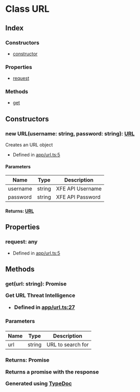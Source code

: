 # Class URL


## Index

### Constructors
* [constructor](_app_url_.url.md#constructor)

### Properties
* [request](_app_url_.url.md#request)

### Methods
* [get](_app_url_.url.md#get)

## Constructors

### new URL(username: string, password: string): [URL](_app_url_.url.md)
Creates an URL object  
* Defined in [app/url.ts:5](https://github.com/ibm-xforce/xfe-node/blob/master/app/url.ts#L5)


#### Parameters

| Name | Type | Description |
| ---- | ---- | ---- |
| username | string| XFE API Username |
| password | string| XFE API Password |

#### Returns: [URL](_app_url_.url.md)

## Properties

### request: any

* Defined in [app/url.ts:5](https://github.com/ibm-xforce/xfe-node/blob/master/app/url.ts#L5)


## Methods

### get(url: string): Promise<Object>
Get URL Threat Intelligence  
* Defined in [app/url.ts:27](https://github.com/ibm-xforce/xfe-node/blob/master/app/url.ts#L27)


#### Parameters

| Name | Type | Description |
| ---- | ---- | ---- |
| url | string| URL to search for |

#### Returns: Promise<Object>
Returns a promise with the response



Generated using [TypeDoc](http://typedoc.io)
